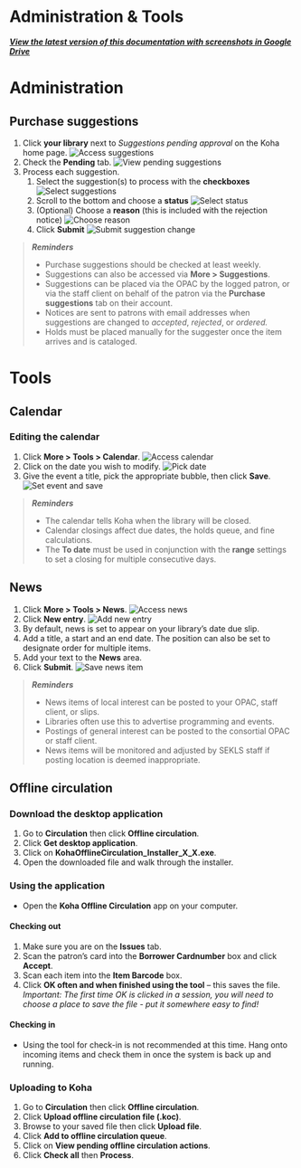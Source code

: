 # Administration & Tools
[***View the latest version of this documentation with screenshots in Google Drive***](https://docs.google.com/document/d/1J0MWP24UeuPhBwmb6X5Zcj4pY8_K0ej_SK-FynJBXPQ/edit?usp=sharing)
# Administration
## Purchase suggestions
1. Click **your library** next to _Suggestions pending approval_ on the Koha home page.
    ![Access suggestions](assets/admin/PS_1.png)
2. Check the **Pending** tab.
    ![View pending suggestions](assets/admin/PS_2.png)
3. Process each suggestion.
    1. Select the suggestion(s) to process with the **checkboxes**
        ![Select suggestions](assets/admin/PS_3.png)
    2. Scroll to the bottom and choose a **status**
        ![Select status](assets/admin/PS_4.png)
    3. (Optional) Choose a **reason** (this is included with the rejection notice)
        ![Choose reason](assets/admin/PS_5.png)
    4. Click **Submit**
        ![Submit suggestion change](assets/admin/PS_6.png)

> ***Reminders***
> - Purchase suggestions should be checked at least weekly.
> - Suggestions can also be accessed via **More > Suggestions**.
> - Suggestions can be placed via the OPAC by the logged patron, or via the staff client on behalf of the patron via the <strong>Purchase suggestions</strong> tab on their account.
> - Notices are sent to patrons with email addresses when suggestions are changed to <em>accepted</em>, <em>rejected</em>, or <em>ordered.</em>
> - Holds must be placed manually for the suggester once the item arrives and is cataloged.

# Tools
## Calendar
### Editing the calendar
1. Click **More > Tools > Calendar**.
    ![Access calendar](assets/admin/Calendar_1.png)
2. Click on the date you wish to modify.
    ![Pick date](assets/admin/Calendar_2.png)
3. Give the event a title, pick the appropriate bubble, then click **Save**.
    ![Set event and save](assets/admin/Calendar_3.png)
> ***Reminders***
> - The calendar tells Koha when the library will be closed.
> - Calendar closings affect due dates, the holds queue, and fine calculations.
> - The **To date** must be used in conjunction with the **range** settings to set a closing for multiple consecutive days.

## News
1. Click **More > Tools > News**.
    ![Access news](assets/admin/News_1.png)
2. Click **New entry**.
    ![Add new entry](assets/admin/News_2.png)
3. By default, news is set to appear on your library’s date due slip.
4. Add a title, a start and an end date. The position can also be set to designate order for multiple items.
5. Add your text to the **News** area.
6. Click **Submit**.
    ![Save news item](assets/admin/News_3.png)
> ***Reminders***
> - News items of local interest can be posted to your OPAC, staff client, or slips.
> - Libraries often use this to advertise programming and events.
> - Postings of general interest can be posted to the consortial OPAC or staff client.
> - News items will be monitored and adjusted by SEKLS staff if posting location is deemed inappropriate.

## Offline circulation
### Download the desktop application
1. Go to **Circulation** then click **Offline circulation**.
2. Click **Get desktop application**.
3. Click on **KohaOfflineCirculation_Installer_X_X.exe**.
4. Open the downloaded file and walk through the installer.
### Using the application
- Open the **Koha Offline Circulation** app on your computer.
#### Checking out
1. Make sure you are on the **Issues** tab.
2. Scan the patron’s card into the **Borrower Cardnumber** box and click **Accept**.
3. Scan each item into the **Item Barcode** box.
4. Click **OK often and when finished using the tool** – this saves the file.
    _Important: The first time OK is clicked in a session, you will need to choose a place to save the file - put it somewhere easy to find!_

#### Checking in
- Using the tool for check-in is not recommended at this time. Hang onto incoming items and check them in once the system is back up and running.

### Uploading to Koha
1. Go to **Circulation** then click **Offline circulation**.
2. Click **Upload offline circulation file (.koc)**.
3. Browse to your saved file then click **Upload file**.
4. Click **Add to offline circulation queue**.
5. Click on **View pending offline circulation actions**.
6. Click **Check all** then **Process**.
